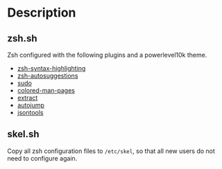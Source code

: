 # Description

## zsh.sh

Zsh configured with the following plugins and a powerlevel10k theme.

- [zsh-syntax-highlighting](https://github.com/zsh-users/zsh-syntax-highlighting)
- [zsh-autosuggestions](https://github.com/zsh-users/zsh-autosuggestions)
- [sudo](https://github.com/ohmyzsh/ohmyzsh/tree/master/plugins/sudo)
- [colored-man-pages](https://github.com/ohmyzsh/ohmyzsh/tree/master/plugins/colored-man-pages)
- [extract](https://github.com/le0me55i/zsh-extract)
- [autojump](https://github.com/wting/autojump)
- [jsontools](https://github.com/ohmyzsh/ohmyzsh/tree/master/plugins/jsontools)

## skel.sh

Copy all zsh configuration files to `/etc/skel`, so that all new users do not need to configure again.